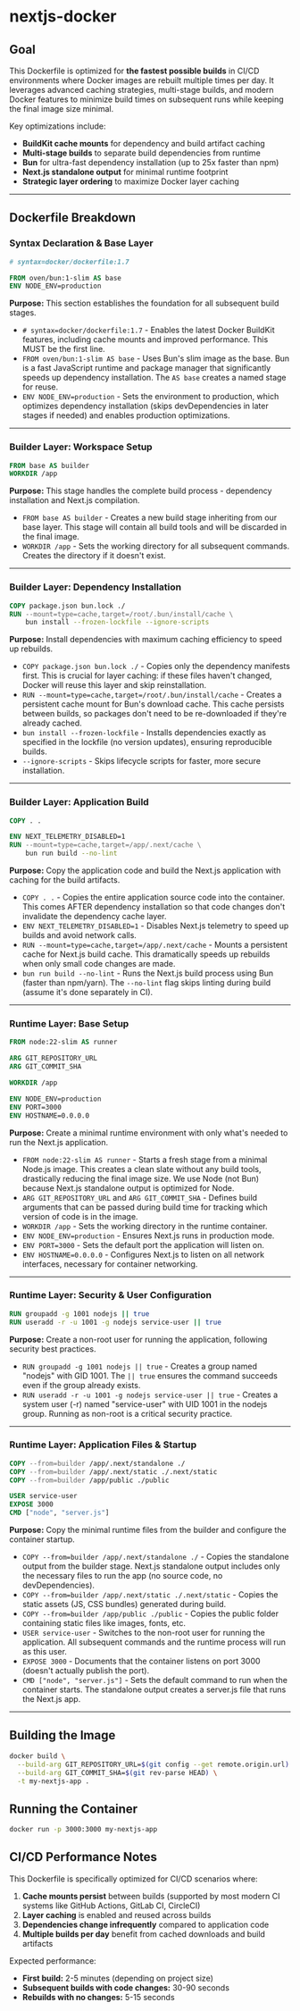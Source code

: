 # nextjs-docker

## Goal

This Dockerfile is optimized for **the fastest possible builds** in CI/CD environments where Docker images are rebuilt multiple times per day. It leverages advanced caching strategies, multi-stage builds, and modern Docker features to minimize build times on subsequent runs while keeping the final image size minimal.

Key optimizations include:
- **BuildKit cache mounts** for dependency and build artifact caching
- **Multi-stage builds** to separate build dependencies from runtime
- **Bun** for ultra-fast dependency installation (up to 25x faster than npm)
- **Next.js standalone output** for minimal runtime footprint
- **Strategic layer ordering** to maximize Docker layer caching

---

## Dockerfile Breakdown

### Syntax Declaration & Base Layer

```dockerfile
# syntax=docker/dockerfile:1.7

FROM oven/bun:1-slim AS base
ENV NODE_ENV=production
```

**Purpose:** This section establishes the foundation for all subsequent build stages.

- `# syntax=docker/dockerfile:1.7` - Enables the latest Docker BuildKit features, including cache mounts and improved performance. This MUST be the first line.
- `FROM oven/bun:1-slim AS base` - Uses Bun's slim image as the base. Bun is a fast JavaScript runtime and package manager that significantly speeds up dependency installation. The `AS base` creates a named stage for reuse.
- `ENV NODE_ENV=production` - Sets the environment to production, which optimizes dependency installation (skips devDependencies in later stages if needed) and enables production optimizations.

---

### Builder Layer: Workspace Setup

```dockerfile
FROM base AS builder
WORKDIR /app
```

**Purpose:** This stage handles the complete build process - dependency installation and Next.js compilation.

- `FROM base AS builder` - Creates a new build stage inheriting from our base layer. This stage will contain all build tools and will be discarded in the final image.
- `WORKDIR /app` - Sets the working directory for all subsequent commands. Creates the directory if it doesn't exist.

---

### Builder Layer: Dependency Installation

```dockerfile
COPY package.json bun.lock ./
RUN --mount=type=cache,target=/root/.bun/install/cache \
    bun install --frozen-lockfile --ignore-scripts
```

**Purpose:** Install dependencies with maximum caching efficiency to speed up rebuilds.

- `COPY package.json bun.lock ./` - Copies only the dependency manifests first. This is crucial for layer caching: if these files haven't changed, Docker will reuse this layer and skip reinstallation.
- `RUN --mount=type=cache,target=/root/.bun/install/cache` - Creates a persistent cache mount for Bun's download cache. This cache persists between builds, so packages don't need to be re-downloaded if they're already cached.
- `bun install --frozen-lockfile` - Installs dependencies exactly as specified in the lockfile (no version updates), ensuring reproducible builds.
- `--ignore-scripts` - Skips lifecycle scripts for faster, more secure installation.

---

### Builder Layer: Application Build

```dockerfile
COPY . .

ENV NEXT_TELEMETRY_DISABLED=1
RUN --mount=type=cache,target=/app/.next/cache \
    bun run build --no-lint
```

**Purpose:** Copy the application code and build the Next.js application with caching for the build artifacts.

- `COPY . .` - Copies the entire application source code into the container. This comes AFTER dependency installation so that code changes don't invalidate the dependency cache layer.
- `ENV NEXT_TELEMETRY_DISABLED=1` - Disables Next.js telemetry to speed up builds and avoid network calls.
- `RUN --mount=type=cache,target=/app/.next/cache` - Mounts a persistent cache for Next.js build cache. This dramatically speeds up rebuilds when only small code changes are made.
- `bun run build --no-lint` - Runs the Next.js build process using Bun (faster than npm/yarn). The `--no-lint` flag skips linting during build (assume it's done separately in CI).

---

### Runtime Layer: Base Setup

```dockerfile
FROM node:22-slim AS runner

ARG GIT_REPOSITORY_URL
ARG GIT_COMMIT_SHA

WORKDIR /app

ENV NODE_ENV=production
ENV PORT=3000
ENV HOSTNAME=0.0.0.0
```

**Purpose:** Create a minimal runtime environment with only what's needed to run the Next.js application.

- `FROM node:22-slim AS runner` - Starts a fresh stage from a minimal Node.js image. This creates a clean slate without any build tools, drastically reducing the final image size. We use Node (not Bun) because Next.js standalone output is optimized for Node.
- `ARG GIT_REPOSITORY_URL` and `ARG GIT_COMMIT_SHA` - Defines build arguments that can be passed during build time for tracking which version of code is in the image.
- `WORKDIR /app` - Sets the working directory in the runtime container.
- `ENV NODE_ENV=production` - Ensures Next.js runs in production mode.
- `ENV PORT=3000` - Sets the default port the application will listen on.
- `ENV HOSTNAME=0.0.0.0` - Configures Next.js to listen on all network interfaces, necessary for container networking.

---

### Runtime Layer: Security & User Configuration

```dockerfile
RUN groupadd -g 1001 nodejs || true
RUN useradd -r -u 1001 -g nodejs service-user || true
```

**Purpose:** Create a non-root user for running the application, following security best practices.

- `RUN groupadd -g 1001 nodejs || true` - Creates a group named "nodejs" with GID 1001. The `|| true` ensures the command succeeds even if the group already exists.
- `RUN useradd -r -u 1001 -g nodejs service-user || true` - Creates a system user (-r) named "service-user" with UID 1001 in the nodejs group. Running as non-root is a critical security practice.

---

### Runtime Layer: Application Files & Startup

```dockerfile
COPY --from=builder /app/.next/standalone ./
COPY --from=builder /app/.next/static ./.next/static
COPY --from=builder /app/public ./public

USER service-user
EXPOSE 3000
CMD ["node", "server.js"]
```

**Purpose:** Copy the minimal runtime files from the builder and configure the container startup.

- `COPY --from=builder /app/.next/standalone ./` - Copies the standalone output from the builder stage. Next.js standalone output includes only the necessary files to run the app (no source code, no devDependencies).
- `COPY --from=builder /app/.next/static ./.next/static` - Copies the static assets (JS, CSS bundles) generated during build.
- `COPY --from=builder /app/public ./public` - Copies the public folder containing static files like images, fonts, etc.
- `USER service-user` - Switches to the non-root user for running the application. All subsequent commands and the runtime process will run as this user.
- `EXPOSE 3000` - Documents that the container listens on port 3000 (doesn't actually publish the port).
- `CMD ["node", "server.js"]` - Sets the default command to run when the container starts. The standalone output creates a server.js file that runs the Next.js app.

---

## Building the Image

```bash
docker build \
  --build-arg GIT_REPOSITORY_URL=$(git config --get remote.origin.url) \
  --build-arg GIT_COMMIT_SHA=$(git rev-parse HEAD) \
  -t my-nextjs-app .
```

## Running the Container

```bash
docker run -p 3000:3000 my-nextjs-app
```

## CI/CD Performance Notes

This Dockerfile is specifically optimized for CI/CD scenarios where:

1. **Cache mounts persist** between builds (supported by most modern CI systems like GitHub Actions, GitLab CI, CircleCI)
2. **Layer caching** is enabled and reused across builds
3. **Dependencies change infrequently** compared to application code
4. **Multiple builds per day** benefit from cached downloads and build artifacts

Expected performance:
- **First build:** 2-5 minutes (depending on project size)
- **Subsequent builds with code changes:** 30-90 seconds
- **Rebuilds with no changes:** 5-15 seconds
